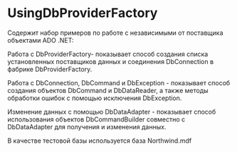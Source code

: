 # UsingDbProviderFactory
Содержит набор примеров по работе с независимыми от поставщика объектами ADO .NET: 

Работа с DbProviderFactory- показывает способ создания списка установленных поставщиков данных и соединения DbConnection в фабрике DbProviderFactory. 

Работа с DbConnection, DbCommand и DbException - показывает способ создания объектов DbCommand и DbDataReader, а также методы обработки ошибок с помощью исключения DbException. 

Изменение данных с помощью DbDataAdapter - показывает способ использования объектов DbCommandBuilder совместно с DbDataAdapter для получения и изменения данных.

В качестве тестовой базы используется база Northwind.mdf
